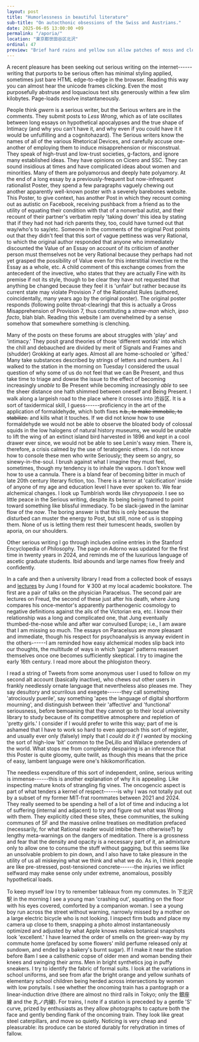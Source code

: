 ```yaml
---
layout: post
title: "Humorlessness in beautiful literature"
sub-title: "On autocthonic obsessions of the Swiss and Austrians."
date: 2025-06-05 13:00:00 +09
permalink: "/aporia/"
location: "東京都世田谷区北沢"
ordinal: 47
preview: "Brief hard rains and yellow sun allow patches of moss and clover to struggle around the edge of a drain cap built into the far edge of my balcony."
---
```


A recent pleasure has been seeking out serious writing on the internet------writing that purports to be serious often has minimal styling applied, sometimes just bare HTML edge-to-edge in the browser. Reading this way you can almost hear the unicode frames clicking. Even the most purposefully abstruse and loquacious text sits generously within a few slim kilobytes. Page-loads resolve instantaneously.

People think *gwern* is a serious writer, but the Serious writers are in the comments. They submit posts to *Less Wrong*, which as of late oscillates between long essays on hypothetical apocalypses and the true shape of Intimacy (and why you can't have it, and why even if you could have it it would be unfulfilling and a cognitohazard). The Serious writers know the names of all of the various Rhetorical Devices, and carefully accuse one-another of employing them to induce misapprehension or misconstrual. They speak of high-trust and low-trust societies, g-factors, and ignore many established ideas. They have opinions on Cicero and SSC. They can sound insidious at times and have complicated ideas about women and minorities. Many of them are polyamorous and deeply hate polyamory. At the end of a long essay by a previously-frequent but now-infrequent rationalist Poster, they spend a few paragraphs vaguely chewing out another apparently well-known poster with a severely barebones website. This Poster, to give context, has another Post in which they recount coming out as autistic on Facebook, receiving pushback from a friend as to the utility of equating their condition with that of a nonverbal autist, and their recount of their partner's verbatim reply 'taking down' this idea by stating that if they had not had rich parents they, too, could have turned out that way/who's to say/etc. Someone in the comments of the original Post points out that they didn't feel that this sort of vague pettiness was very Rational, to which the original author responded that anyone who immediately discounted the Value of an Essay on account of its criticism of another person must themselves not be very Rational because they perhaps had not yet grasped the possibility of Value even for this interstitial invective re the Essay as a whole, etc. A child comment of this exchange comes from the antecedent of the invective, who states that they are actually Fine with its premise if not its style, though to be clear they have not requested that anything be changed because they feel it is 'unfair' but rather because its current state may violate Provision 7 of the Rationalist Rules (authored, coincidentally, many years ago by the original poster). The original poster responds (following polite throat-clearing) that this is actually a Gross Misapprehension of Provision 7, thus constituting a *straw-man* which, *ipso facto*, blah blah. Reading this website I am overwhelmed by a sense somehow that somewhere something is clenching.

Many of the posts on these forums are about struggles with 'play' and 'intimacy.' They posit grand theories of those 'different worlds' into which the chill and debauched are divided by merit of Signals and Frames and (shudder) Grokking at early ages. Almost all are home-schooled or 'gifted.' Many take substances described by strings of letters and numbers. As I walked to the station in the morning on Tuesday I considered the usual question of why some of us do not feel that we can Be Present, and thus take time to triage and dowse the issue to the effect of becoming increasingly *unable* to Be Present while becoming increasingly *able* to see the sheer distance one hath shimmed between oneself and Being Present. I walk along a largeish road to the place where it crosses into 渋谷区. It is a sort of taxidermical skill, I guess------proficiency in the art of the application of formaldehyde, which both fixes ~~n.b., to make immobile, to stabilize.~~ and kills what it touches. If we did not know how to use formaldehyde we would not be able to observe the bloated body of colossal squids in the low halogens of natural history museums, we would be unable to lift the wing of an extinct island bird harvested in 1896 and kept in a cool drawer ever since, we would not be able to see Lenin's waxy mien. There is, therefore, a crisis calmed by the use of teratogenic ethers. I do not know how to console these men who write Seriously; they seem so angry, so sinewy-in-the-soul. I brush against what I imagine they must feel, sometimes, though my tendency is to inhale the vapors. I don't know well how to use a cannula. There is a bland fear of becoming bitter in much of late 20th century literary fiction, too. There is a terror at 'calcification' inside of anyone of my age and education level I have ever spoken to. We fear alchemical changes. I look up Tumblrish words like *chrysopoeia*. I see so little peace in the Serious writing, despite its being being framed to point toward something like blissful immediacy. To be slack-jawed in the laminar flow of the *now*. The boring answer is that this is only because the disturbed can muster the energy to Post, but still, none of us is stopping them. None of us is letting them rest their tumescent heads, swollen by aporia, on our shoulders.

Other serious writing I go through includes online entries in the Stanford Encyclopedia of Philosophy. The page on Adorno was updated for the first time in twenty years in 2024, and reminds me of the luxurious language of ascetic graduate students. Ibid abounds and large names flow freely and confidently.

In a cafe and then a university library I read from a collected book of essays and [lectures](https://www.goodreads.com/book/show/1436473.The_Spirit_in_Man_Art_and_Literature) by Jung I found for ￥300 at my local academic bookstore. The first are a pair of talks on the physician Paracelsus. The second pair are lectures on Freud, the second of these just after his death, where Jung compares his once-mentor's apparently parthenogenic cosmology to negative definitions against the ails of the Victorian era, etc. I know their relationship was a long and complicated one, that Jung eventually thumbed-the-nose while and after war convulsed Europe; i.e., I am aware that I am missing so much. The essays on Paracelsus are more pleasant and immediate, though his respect for psychoanalysis is anyway evident in the others------I am reminded how easy alchemical modes slip back into our thoughts, the multitude of ways in which 'pagan' patterns reassert themselves once one becomes sufficiently skeptical. I try to imagine the early 16th century. I read more about the phlogiston theory.

I read a string of Tweets from some anonymous user I used to follow on my second alt account (basically inactive), who chews out other users in frankly needlessly ornate language that nevertheless also pleases me. They say desultory and scurrilous and exegete------they call something 'atrociously puerile', say something 'apes the language of digital shortform mourning', and distinguish between their 'affective' and 'functional' seriousness, before bemoaning that they cannot go to their local university library to study because of its competitive atmosphere and repletion of 'pretty girls.' I consider if I would prefer to write this way; part of me is ashamed that I have to work so hard to even approach this sort of register, and usually ever only (falsely) imply that I *could do it if I wanted* by mocking the sort of high-low 'bit' common to the DeLillo and Wallace pretenders of the world. What stops me from completely despairing is an inference that this Poster is quite gloomy, quite twilit, as though this means that the price of easy, lambent language were one's hikikomorification.

The needless expenditure of this sort of independent, online, serious writing is immense------this is another explanation of why it is appealing. Like inspecting mature knots of strangling fig vines. The oncogencic aspect is part of what tenders a kernel of respect------is why I was not totally put out by a subset of my former MIT-frat roommates between 2021 and 2024. They really seemed to be spending a hell of a lot of time and inducing a lot of suffering (internal and adjacent) to try and figure out what was Wrong with them. They explicitly cited these sites, these communities, the sulking communes of SF and the massive online treatises on meditation prefaced (necessarily, for what Rational reader would imbibe them otherwise?) by lengthy meta-warnings on the dangers of meditation. There is a grossness and fear that the density and opacity is a necessary part of it, an admixture only to allow one to consume the stuff without gagging, but this seems like an unsolvable problem to pin down, and I also have to take pleasure in the utility of us all miskeying what we think and what we do. As in, I think people are like pre-stressed, post-tensioned concrete------the injuries we inflict selfward may make sense only under extreme, anomalous, possibly hypothetical loads.

To keep myself low I try to remember tableaux from my commutes. In 下北沢駅 in the morning I see a young man 'crashing out', squatting on the floor with his eyes covered, comforted by a companion woman. I see a young boy run across the street without warning, narrowly missed by a mother on a large electric bicycle who is not looking. I inspect firm buds and place my camera up close to them, snapping a photo almost instantaneously optimized and adjusted by what Apple knows makes botanical snapshots look 'excellent.' I have learned the order of smells on the green-way by my commute home (prefaced by some flowers' mild perfume released only at sundown, and ended by a bakery's burnt sugar). If I make it near the station before 8am I see a calisthenic copse of older men and woman bending their knees and swinging their arms. Men in bright synthetics jog in puffy sneakers. I try to identify the fabric of formal suits. I look at the variations in school uniforms, and see from afar the bright orange and yellow sunhats of elementary school children being herded across intersections by women with low ponytails. I see whether the oncoming train has a pantograph or a linear-induction drive (there are almost no third rails in Tokyo; only the 銀座線 and the 丸ノ内線). For trains, I note if a station is preceded by a gentle 'S' curve, prized by enthusiasts as they allow photographs to capture both the face and gently bending flank of the oncoming train. They look like great steel caterpillars, and move so quietly. Noticing is very cheap and pleasurable: its produce can be stored durably for rehydration in times of fallow.
